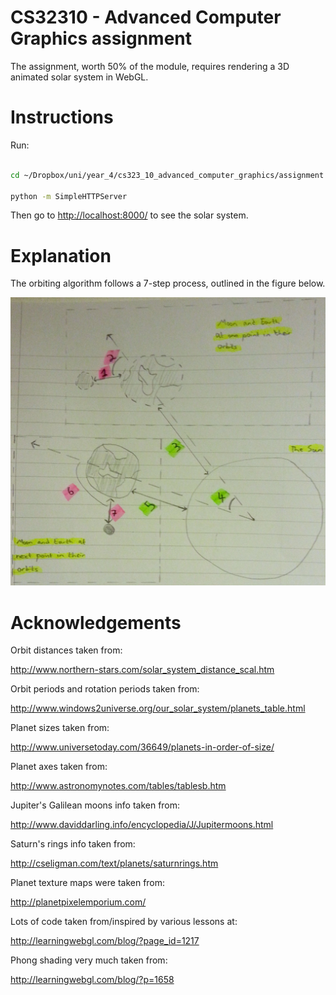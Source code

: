 # CS32310 - Advanced Computer Graphics assignment

The assignment, worth 50% of the module, requires rendering a 3D animated solar system in WebGL.

# Instructions

Run:

```bash

cd ~/Dropbox/uni/year_4/cs323_10_advanced_computer_graphics/assignment

python -m SimpleHTTPServer
```

Then go to [http://localhost:8000/](http://localhost:8000/) to see the solar system.

# Explanation

The orbiting algorithm follows a 7-step process, outlined in the figure below.

![orbit algorithm design](https://raw.githubusercontent.com/ChrisBAshton/solar-system-webgl/master/report/orbit_alorithm_design.jpg?token=AE4Ad6Bq0x91NRZPBnXpg5DNdiFngF4yks5UW7nNwA%3D%3D)

# Acknowledgements

Orbit distances taken from:

http://www.northern-stars.com/solar_system_distance_scal.htm

Orbit periods and rotation periods taken from:

http://www.windows2universe.org/our_solar_system/planets_table.html

Planet sizes taken from:

http://www.universetoday.com/36649/planets-in-order-of-size/

Planet axes taken from:

http://www.astronomynotes.com/tables/tablesb.htm

Jupiter's Galilean moons info taken from:

http://www.daviddarling.info/encyclopedia/J/Jupitermoons.html

Saturn's rings info taken from:

http://cseligman.com/text/planets/saturnrings.htm

Planet texture maps were taken from:

http://planetpixelemporium.com/

Lots of code taken from/inspired by various lessons at:

http://learningwebgl.com/blog/?page_id=1217

Phong shading very much taken from:

http://learningwebgl.com/blog/?p=1658